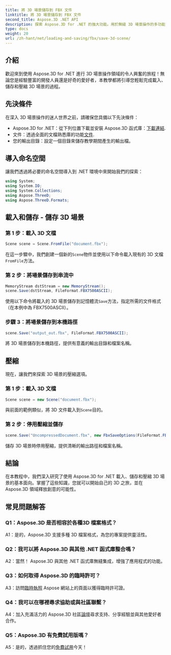 ```yaml
---
title: 將 3D 場景儲存到 FBX 文件
linktitle: 將 3D 場景儲存到 FBX 文件
second_title: Aspose.3D .NET API
description: 探索 Aspose.3D for .NET 的強大功能。用於無縫 3D 場景操作的多功能函式庫。輕鬆載入、儲存和壓縮。
type: docs
weight: 20
url: /zh-hant/net/loading-and-saving/fbx/save-3d-scene/
---
```

## 介紹

歡迎來到使用 Aspose.3D for .NET 進行 3D 場景操作領域的令人興奮的旅程！無論您是經驗豐富的開發人員還是好奇的愛好者，本教學都將引導您輕鬆完成載入、儲存和壓縮 3D 場景的過程。

## 先決條件

在深入 3D 場景操作的迷人世界之前，請確保您具備以下先決條件：

-  Aspose.3D for .NET：從下列位置下載並安裝 Aspose.3D 函式庫：[下載連結](https://releases.aspose.com/3d/net/).
- 文件：透過全面的文檔熟悉庫的功能[文件](https://reference.aspose.com/3d/net/).
- 您的輸出目錄：設定一個目錄來儲存教學期間產生的輸出檔。

## 導入命名空間

讓我們透過將必要的命名空間導入到 .NET 環境中來開始我們的探索：

```csharp
using System;
using System.IO;
using System.Collections;
using Aspose.ThreeD;
using Aspose.ThreeD.Formats;
```

## 載入和儲存 - 儲存 3D 場景

### 第 1 步：載入 3D 文檔

```csharp
Scene scene = Scene.FromFile("document.fbx");
```

在這一步驟中，我們創建一個新的`Scene`物件並使用以下命令載入現有的 3D 文檔`FromFile`方法。

### 第 2 步：將場景儲存到串流中

```csharp
MemoryStream dstStream = new MemoryStream();
scene.Save(dstStream, FileFormat.FBX7500ASCII);
```

使用以下命令將載入的 3D 場景儲存到記憶體流`Save`方法，指定所需的文件格式（在本例中為 FBX7500ASCII）。


### 步驟 3：將場景儲存到本機路徑

```csharp
scene.Save("output_out.fbx", FileFormat.FBX7500ASCII);
```

將 3D 場景儲存到本機路徑，提供有意義的輸出目錄和檔案名稱。

## 壓縮

現在，讓我們來探索 3D 場景的壓縮選項。

### 第 1 步：載入 3D 文檔

```csharp
Scene scene = new Scene("document.fbx");
```

與前面的範例類似，將 3D 文件載入到`Scene`目的。

### 第 2 步：停用壓縮並儲存

```csharp
scene.Save("UncompressedDocument.fbx", new FbxSaveOptions(FileFormat.FBX7500ASCII) { EnableCompression = false });
```

儲存 3D 場景時停用壓縮，提供清晰的輸出路徑和檔案名稱。

## 結論

在本教程中，我們深入研究了使用 Aspose.3D for .NET 載入、儲存和壓縮 3D 場景的基本面向。掌握了這些知識，您就可以開始自己的 3D 之旅，並在 Aspose.3D 領域釋放創意的可能性。

## 常見問題解答

### Q1：Aspose.3D 是否相容於各種3D 檔案格式？

A1：是的，Aspose.3D 支援多種 3D 檔案格式，為您的專案提供靈活性。

### Q2：我可以將 Aspose.3D 與其他 .NET 函式庫整合嗎？

A2：當然！ Aspose.3D 與其他 .NET 函式庫無縫集成，增強了應用程式的功能。

### Q3：如何取得 Aspose.3D 的臨時許可？

 A3：訪問[臨時執照](https://purchase.aspose.com/temporary-license/) Aspose 網站上的頁面以獲得臨時許可證。

### Q4：我可以在哪裡尋求協助或與社區聯繫？

 A4：加入充滿活力的 Aspose.3D 社區[論壇](https://forum.aspose.com/c/3d/18)尋求支持、分享經驗並與其他愛好者合作。

### Q5：Aspose.3D 有免費試用版嗎？

 A5：是的，透過抓住您的[免費試用](https://releases.aspose.com/)今天！